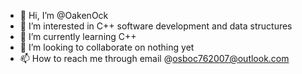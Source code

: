- 👋 Hi, I’m @OakenOck
- 👀 I’m interested in C++ software development and data structures
- 🌱 I’m currently learning C++ 
- 💞️ I’m looking to collaborate on nothing yet
- 📫 How to reach me through email @osboc762007@outlook.com

<!---
OakenOck/OakenOck is a ✨ special ✨ repository because its `README.md` (this file) appears on your GitHub profile.
You can click the Preview link to take a look at your changes.
--->

